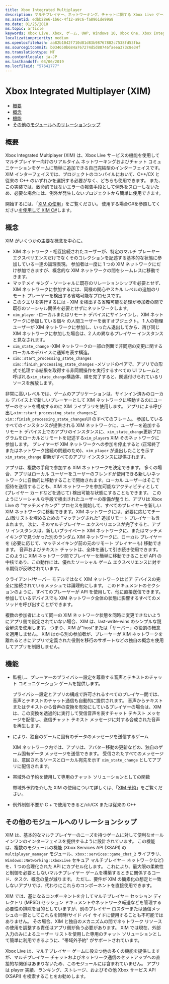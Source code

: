 ```yaml
---
title: Xbox Integrated Multiplayer
description: マルチプレイヤー、ネットワーキング、チャットに関する Xbox Live ゲーム用オール イン ワン ソリューションである Xbox Integrated Multiplayer (XIM) について説明します。
ms.assetid: edbb28e6-1b6c-4f12-a9c6-fa8961de99a8
ms.date: 01/25/2018
ms.topic: article
keywords: Xbox Live, Xbox, ゲーム, UWP, Windows 10, Xbox One, Xbox Integrated Multiplayer
localizationpriority: medium
ms.openlocfilehash: aa82b1042f710d81d83b98767802c7538fd53fba
ms.sourcegitcommit: b034650b684a767274d5d88746faeea373c8e34f
ms.translationtype: MT
ms.contentlocale: ja-JP
ms.lasthandoff: 03/06/2019
ms.locfileid: "57641777"
---
```

# <a name="xbox-integrated-multiplayer-xim"></a>Xbox Integrated Multiplayer (XIM)

- [概要](#overview)
- [概念](#concepts)
- [機能](#features)
- [その他のモジュールへのリレーションシップ](#relationship-to-other-modules)

## <a name="overview"></a>概要

Xbox Integrated Multiplayer (XIM) は、Xbox Live サービスの機能を使用してマルチプレイヤー向けのリアルタイム ネットワーキングおよびチャット コミュニケーションをゲームに簡単に追加できる自己完結型のインターフェイスです。 XIM インターフェイスでは、プロジェクトのコンパイルにおいて、C++/CX と従来の C++ のいずれかを選択する必要がなく、どちらも使用できます。 また、この実装では、致命的ではないエラーの報告手段として例外をスローしないため、必要な場合には、例外が発生しないプロジェクトから簡単に使用できます。

開始するには、「[XIM の使用](xbox-integrated-multiplayer/using-xim.md)」をご覧ください。 使用する場合C#を参照してください[を使用して XIM C#](xbox-integrated-multiplayer/using-xim-cs.md)します。

## <a name="concepts"></a>概念

XIM がいくつかの主要な概念を中心に。

- XIM ネットワーク - 相互接続されたユーザーが、特定のマルチ プレーヤー エクスペリエンスだけでなくそのコレクションを記述する基本的な状態に参加している一連の論理表現。 参加者は一度に 1 つの XIM ネットワークにだけ参加できますが、概念的な XIM ネットワークの間をシームレスに移動できます。
- マッチメイ キング - ソーシャルに既存のリレーションシップを必要とせず、XIM ネットワークに参加するには、同様の関心やスキル レベルの追加のリモート プレーヤーを検出する省略可能なプロセスです。
- このクエリを実行するには - XIM を検出する省略可能な処理が参加者の間で既存のソーシャル関係を必要とせずにネットワークします。
- `xim_player` -ローカルまたはリモート デバイスにサインインし、XIM ネットワークに参加している個々 の人間ユーザーを表すオブジェクト。 1 人の物理ユーザーが XIM ネットワークに参加し、いったん退出してから、再び同じ XIM ネットワークに参加した場合は、2 人の異なるプレイヤー インスタンスと見なされます。
- `xim_state_change` -XIM ネットワークの一部の側面で非同期の変更に関するローカルのデバイスに通知を表す構造。
- `xim::start_processing_state_changes` `xim::finish_processing_state_changes` -メソッドのペアで、アプリでの形式で処理する結果を取得する非同期操作を実行するすべての UI フレームと呼ばれる`xim_state_change`構造体、順を完了すると、関連付けられているリソースを解放します。

非常に高いレベルでは、ゲームのアプリケーションは、サインイン済みのローカル デバイス上で新しいプレーヤーとして XIM ネットワークに移動するのにユーザーのセットを構成するのに XIM ライブラリを使用します。 アプリによる呼び出し`xim::start_processing_state_changes`と`xim::finish_processing_state_changes`UI のすべてのフレーム。 参加しているすべてのインスタンスが提供される XIM ネットワークに、ユーザーを追加するリモート デバイス上でのアプリのインスタンスに、`xim_state_change`更新プログラムをローカルとリモートを記述する`xim_player`s XIM そのネットワークに参加します。 プレイヤーが XIM ネットワークへの参加を停止すると (正常終了またはネットワーク接続の問題のため)、`xim_player` が退出したことを示す `xim_state_change` 更新がすべてのアプリ インスタンスに提供されます。

アプリは、複数の手段で参加する XIM ネットワークを決定できます。 多くの場合、アプリはローカル ユーザーをユーザーのフレンドが使用できる新しいネットワークに自動的に移動することで開始されます。ローカル ユーザーはそこで招待を送信することも、XIM ネットワークを参加可能なアクティビティとして (プレイヤー カードなどを通じて) 検出可能な状態にすることもできます。 このようにソーシャルな手段で検出されたユーザーの準備が整うと、アプリは Xbox Live の "マッチメイキング" プロセスを開始して、すべてのプレイヤーを新しい XIM ネットワークに移動できます。XIM ネットワークには、必要に応じてチーム/敵リストを埋めるための "マッチングされた" 追加リモート プレイヤーも含まれます。 次に、そのマルチプレイヤー エクスペリエンスが完了すると、アプリ インスタンスは、新しいプライベート XIM ネットワークに、またはマッチメイキングで見つかった別のランダム XIM ネットワークに、ローカル プレイヤーを (必要に応じて、マッチメイキング前の元のリモート プレイヤーも) 移動できます。 音声およびテキスト チャットは、全体を通して引き続き使用できます。 このように XIM ネットワーク間でプレイヤーを簡単に移動できることが API の中核であり、この動作には、優れたソーシャル ゲーム エクスペリエンスに対する期待が反映されています。

クライアント/サーバー モデルではなく XIM ネットワークはピア デバイスの完全に接続されているメッシュでは論理的にします。 このドキュメントのセクションのように、すべてのプレーヤーが API を使用して、他に直接送信できます。 参加しているデバイスでも XIM ネットワーク全体の状態に影響するすべてのメソッドを呼び出すことができます。

複数の参加者によって同一の XIM ネットワーク状態を同時に変更できないようにアプリ側で設定されていない場合、XIM は、last-write-wins のシンプルな競合解決を使用します。 つまり、XIM が"host"または「サーバー」の役割の概念を適用しません。 XIM はから別の参加者が、プレーヤーが XIM ネットワークを離れるときにアプリで定義された役割を移行のサポートなどの独自の概念を使用してアプリを制限しません。

## <a name="features"></a>機能

- 監視し、プレーヤーのプライバシー設定を尊重する音声とテキストのチャット コミュニケーション ゲームを提供します。

    プライバシー設定とアプリの構成で許可されるすべてのプレイヤー間では、音声とテキストのチャット通信も自動的に提供されます。 音声からテキストまたはテキストから音声の変換を有効にしているプレイヤーの場合は、XIM は、この変換を透過的に実行して受信音声を表すチャット テキスト メッセージを配信し、送信チャット テキスト メッセージに対する合成された音声を再生します。

- により、独自のゲームに固有のデータのメッセージを送信するゲーム

    XIM ネットワーク内では、アプリは、アバター移動の更新などの、独自のゲーム固有データ メッセージを送信できます。 受信されたすべてのメッセージは、意図されるソースとローカル宛先を示す `xim_state_change` としてアプリに配信されます。

- 帯域外の予約を使用して専用のチャット ソリューションとしての関数

    帯域外予約を介した XIM の使用について詳しくは、「[XIM 予約](xbox-integrated-multiplayer/xim-reservations.md)」をご覧ください。

- 例外制御不要か C + で使用できると/cli/CX または従来の C++

## <a name="relationship-to-other-modules"></a>その他のモジュールへのリレーションシップ

XIM は、基本的なマルチプレイヤーのニーズを持つゲームに対して便利なオールインワンのインターフェイスを提供するように設計されています。 この機能は、複数のモジュールの機能 (Xbox Services API (XSAPI) の `multiplayer_manager` モジュール、`xbox::services::game_chat_2` ライブラリ、`Windows::Networking::XboxLive` セキュア マルチプレイヤー ネットワークなど) を、1 つの合理化された API にカプセル化します。 これにより、最大限の柔軟性と制御を必要としないマルチプレイヤー ゲームを構築するときに関係するコード、タスク、概念の量が減ります。 ただし、要件が XIM の簡素化の想定と一致しないアプリでは、代わりにこれらのコンポーネントを直接使用できます。

XIM では、基になるコンポーネントを介してマルチプレイヤー セッション ディレクトリ (MPSD) セッション ドキュメントやネットワーク転送などを管理する必要性の排除を目的としていますが、別のプレイヤー ロスターまたは通信メッシュの一部としてこれらを同時/サイド バイ サイドに使用することも不可能ではありません。 その場合、XIM と独自のメカニズムの間でネットワーク リソースの使用を調整する責任はアプリ側が負う必要があります。 XIM では現在、外部入力のみによるユーザー リストを使用した専用のチャット ソリューションとして簡単に利用できるように、"帯域外予約" がサポートされています。

Xbox Live は、マルチプレイヤー ゲームに役立つ他の多くの機能を提供しますが、マルチプレイヤー チャットおよびネットワーク通信のセットアップへの直接的な関係はあまりないため、このモジュールには含まれていません。 アプリは player 実績、ランキング、ストレージ、およびその他 Xbox サービス API (XSAPI) を検索することをお勧めします。
